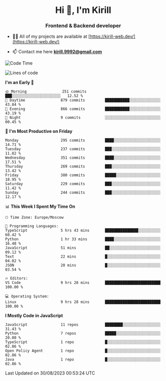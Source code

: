 <h1 align="center">Hi 👋, I'm Kirill</h1>
<h3 align="center">Frontend & Backend developer</h3>

- 👨‍💻 All of my projects are available at [https://kirill-web.dev/](https://kirill-web.dev/)

- 📫 Contact me here **kirill.9992@gmail.com**











<!--START_SECTION:waka-->
![Code Time](http://img.shields.io/badge/Code%20Time-1%2C410%20hrs%2048%20mins-blue)

![Lines of code](https://img.shields.io/badge/From%20Hello%20World%20I%27ve%20Written-3.0%20million%20lines%20of%20code-blue)

**I'm an Early 🐤** 

```text
🌞 Morning                251 commits         ███░░░░░░░░░░░░░░░░░░░░░░   12.52 % 
🌆 Daytime                879 commits         ███████████░░░░░░░░░░░░░░   43.84 % 
🌃 Evening                866 commits         ███████████░░░░░░░░░░░░░░   43.19 % 
🌙 Night                  9 commits           ░░░░░░░░░░░░░░░░░░░░░░░░░   00.45 % 
```
📅 **I'm Most Productive on Friday** 

```text
Monday                   295 commits         ████░░░░░░░░░░░░░░░░░░░░░   14.71 % 
Tuesday                  237 commits         ███░░░░░░░░░░░░░░░░░░░░░░   11.82 % 
Wednesday                351 commits         ████░░░░░░░░░░░░░░░░░░░░░   17.51 % 
Thursday                 269 commits         ███░░░░░░░░░░░░░░░░░░░░░░   13.42 % 
Friday                   380 commits         █████░░░░░░░░░░░░░░░░░░░░   18.95 % 
Saturday                 229 commits         ███░░░░░░░░░░░░░░░░░░░░░░   11.42 % 
Sunday                   244 commits         ███░░░░░░░░░░░░░░░░░░░░░░   12.17 % 
```


📊 **This Week I Spent My Time On** 

```text
🕑︎ Time Zone: Europe/Moscow

💬 Programming Languages: 
TypeScript               5 hrs 43 mins       ███████████████░░░░░░░░░░   60.42 % 
Python                   1 hr 33 mins        ████░░░░░░░░░░░░░░░░░░░░░   16.48 % 
JavaScript               51 mins             ██░░░░░░░░░░░░░░░░░░░░░░░   09.12 % 
Text                     22 mins             █░░░░░░░░░░░░░░░░░░░░░░░░   04.02 % 
JSON                     20 mins             █░░░░░░░░░░░░░░░░░░░░░░░░   03.54 % 

🔥 Editors: 
VS Code                  9 hrs 28 mins       █████████████████████████   100.00 % 

💻 Operating System: 
Linux                    9 hrs 28 mins       █████████████████████████   100.00 % 
```

**I Mostly Code in JavaScript** 

```text
JavaScript               11 repos            ████████░░░░░░░░░░░░░░░░░   31.43 % 
Python                   7 repos             █████░░░░░░░░░░░░░░░░░░░░   20.00 % 
TypeScript               1 repo              █░░░░░░░░░░░░░░░░░░░░░░░░   02.86 % 
Open Policy Agent        1 repo              █░░░░░░░░░░░░░░░░░░░░░░░░   02.86 % 
Java                     1 repo              █░░░░░░░░░░░░░░░░░░░░░░░░   02.86 % 
```




 Last Updated on 30/08/2023 00:53:24 UTC
<!--END_SECTION:waka-->
